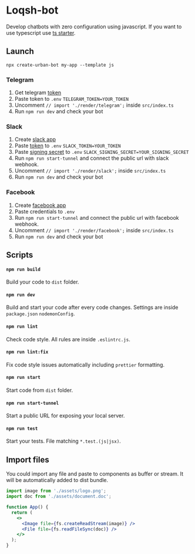 # Loqsh-bot

Develop chatbots with zero configuration using javascript. If you want to use typescript use [ts starter](https://github.com/urban-bot/urban-bot-starter-typescript).

## Launch
```shell
npx create-urban-bot my-app --template js
```

### Telegram
 1. Get telegram [token](https://core.telegram.org/bots#6-botfather)
 2. Paste token to `.env` `TELEGRAM_TOKEN=YOUR_TOKEN`
 3. Uncomment `// import './render/telegram';` inside `src/index.ts` 
 4. Run `npm run dev` and check your bot

### Slack

 1. Create [slack app](https://slack.com/intl/en-ru/help/articles/115005265703-Create-a-bot-for-your-workspace)
 2. Paste [token](https://api.slack.com/authentication/token-types#granular_bot) to `.env` `SLACK_TOKEN=YOUR_TOKEN` 
 3. Paste [signing secret](https://api.slack.com/authentication/verifying-requests-from-slack#about) to `.env` `SLACK_SIGNING_SECRET=YOUR_SIGNING_SECRET`
 4. Run `npm run start-tunnel` and connect the public url with slack webhook.
 5. Uncomment `// import './render/slack';` inside `src/index.ts`
 6. Run `npm run dev` and check your bot
 
 ### Facebook
 
  1. Create [facebook app](https://developers.facebook.com/docs/messenger-platform/getting-started/app-setup)
  2. Paste credentials to `.env`
  3. Run `npm run start-tunnel` and connect the public url with facebook webhook.
  4. Uncomment `// import './render/facebook';` inside `src/index.ts`
  5. Run `npm run dev` and check your bot


## Scripts
#### `npm run build`
Build your code to `dist` folder.
#### `npm run dev`
Build and start your code after every code changes. Settings are inside `package.json` `nodemonConfig`.
#### `npm run lint`
Check code style. All rules are inside `.eslintrc.js`.
#### `npm run lint:fix`
Fix code style issues automatically including `prettier` formatting.
#### `npm run start`
Start code from `dist` folder.
#### `npm run start-tunnel`
Start a public URL for exposing your local server.
#### `npm run test`
Start your tests. File matching `*.test.(js|jsx)`.

## Import files
You could import any file and paste to components as buffer or stream. It will be automatically added to dist bundle.
```jsx
import image from './assets/logo.png';
import doc from './assets/document.doc';

function App() {
  return (
    <>
      <Image file={fs.createReadStream(image)} />
      <File file={fs.readFileSync(doc)} />
    </>
  );
}
```
